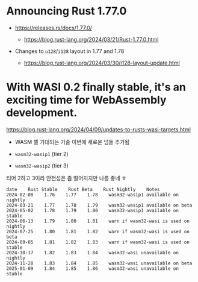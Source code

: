 # Announcing Rust 1.77.0
- https://releases.rs/docs/1.77.0/
  - https://blog.rust-lang.org/2024/03/21/Rust-1.77.0.html

- Changes to `u128`/`i128` layout in 1.77 and 1.78
  - https://blog.rust-lang.org/2024/03/30/i128-layout-update.html

# With WASI 0.2 finally stable, it's an exciting time for WebAssembly development.
https://blog.rust-lang.org/2024/04/09/updates-to-rusts-wasi-targets.html

- WASM 젤 기대되는 기술 이번에 새로운 넘들 추가됨

- `wasm32-wasip1` (tier 2)

- `wasm32-wasip2` (tier 3)

티어 2하고 3이라 안전성은 좀 떨어지지만 나름 좋네 ㅎ

```
date    Rust Stable    Rust Beta    Rust Nightly    Notes
2024-02-08    1.76    1.77    1.78    wasm32-wasip1 available on nightly
2024-03-21    1.77    1.78    1.79    wasm32-wasip1 available on beta
2024-05-02    1.78    1.79    1.80    wasm32-wasip1 available on stable
2024-06-13    1.79    1.80    1.81    warn if wasm32-wasi is used on nightly
2024-07-25    1.80    1.81    1.82    warn if wasm32-wasi is used on beta
2024-09-05    1.81    1.82    1.83    warn if wasm32-wasi is used on stable
2024-10-17    1.82    1.83    1.84    wasm32-wasi unavailable on nightly
2024-11-28    1.83    1.84    1.85    wasm32-wasi unavailable on beta
2025-01-09    1.84    1.85    1.86    wasm32-wasi unavailable on stable
```
